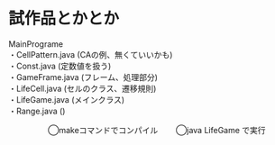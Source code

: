 # 試作品とかとか

MainPrograme \
   ・CellPattern.java (CAの例、無くていいかも)\
   ・Const.java       (定数値を扱う)\
   ・GameFrame.java   (フレーム、処理部分)\
   ・LifeCell.java    (セルのクラス、遷移規則)\
   ・LifeGame.java    (メインクラス)\
   ・Range.java       ()

　　　　　◯makeコマンドでコンパイル
     　　◯java LifeGame で実行
